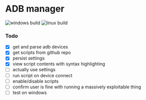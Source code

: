 # ADB manager
![windows build](https://github.com/Ghoelian/adb-manager/actions/workflows/windows.yml/badge.svg)
![linux build](https://github.com/Ghoelian/adb-manager/actions/workflows/linux.yml/badge.svg)

### Todo
- [x] get and parse adb devices
- [x] get scripts from github repo
- [x] persist settings
- [x] view script contents with syntax highlighting
- [ ] actually use settings
- [ ] run script on device connect
- [ ] enable/disable scripts
- [ ] confirm user is fine with running a massively exploitable thing
- [ ] test on windows
